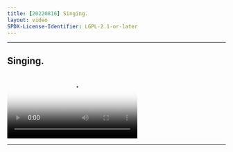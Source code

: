 ```yaml
---
title: [20220816] Singing.
layout: video
SPDX-License-Identifier: LGPL-2.1-or-later
---
```


---

## Singing.

<div class="container">
  <video id="my-video" class="video-js vjs-fluid vjs-layout-medium" poster="https://cdn.discordapp.com/attachments/1083515523846914179/1084309344578969751/20220816.jpg" preload="auto" controls="controls" data-setup='{}'>
    <source src="https://xx58j-my.sharepoint.com/:v:/g/personal/peekaboo_xx58j_onmicrosoft_com/EcnzE27KGMFPmBoolMA_KH4BmA1y1axyHwwOr-7D4AwUvw?download=1" type="video/mp4"/>
  </video>
</div>

---